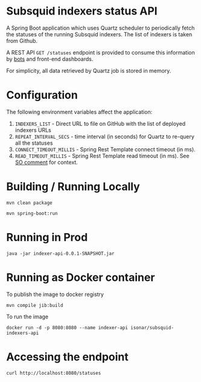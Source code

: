 # Subsquid indexers status API

A Spring Boot application which uses Quartz scheduler to periodically fetch the statuses of the running Subsquid indexers. The list of indexers is taken from Github. 

A REST API `GET /statuses` endpoint is provided to consume this information by [bots](https://github.com/singulart/subsquid-telegram-bot) and front-end dashboards.

For simplicity, all data retrieved by Quartz job is stored in memory. 

# Configuration  

The following environment variables affect the application:
1. `INDEXERS_LIST` - Direct URL to file on GitHub with the list of deployed indexers URLs
2. `REPEAT_INTERVAL_SECS` - time interval (in seconds) for Quartz to re-query all the statuses
3. `CONNECT_TIMEOUT_MILLIS` - Spring Rest Template connect timeout (in ms). 
4. `READ_TIMEOUT_MILLIS` - Spring Rest Template read timeout (in ms). See [SO comment](https://stackoverflow.com/a/3069450) for context.

# Building / Running Locally  

`mvn clean package`

`mvn spring-boot:run`

# Running in Prod
`java -jar indexer-api-0.0.1-SNAPSHOT.jar`

# Running as Docker container
To publish the image to docker registry 

`mvn compile jib:build`

To run the image

`docker run -d -p 8080:8080 --name indexer-api isonar/subsquid-indexers-api`

# Accessing the endpoint

`curl http://localhost:8080/statuses`
